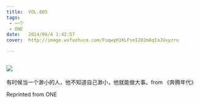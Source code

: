 ```yaml
---
title:	VOL.605
tags:
 - 一个
 - ONE
date:	2014/06/4 1:42:57
cover:	http://image.wufazhuce.com/FuqwyH1KLFseI282mAqIaJUxyzru

---
```

![](http://image.wufazhuce.com/FuqwyH1KLFseI282mAqIaJUxyzru)
---

有时候当一个渺小的人，他不知道自己渺小，他就能做大事。from 《奔腾年代》
 
Reprinted from ONE
